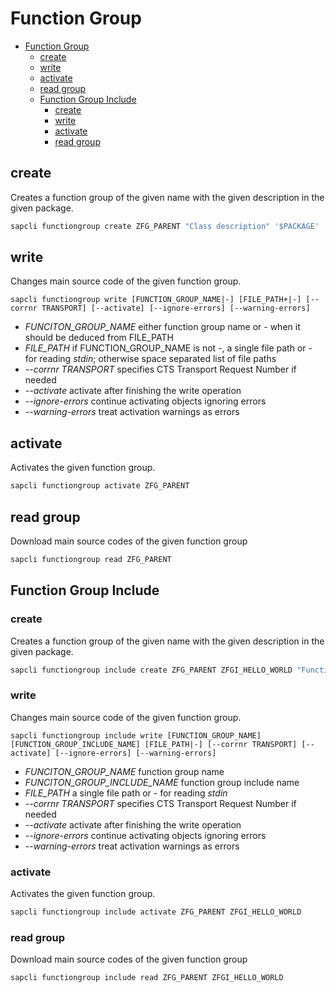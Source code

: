 # Function Group

- [Function Group](#function-group)
	- [create](#create)
	- [write](#write)
	- [activate](#activate)
	- [read group](#read-group)
	- [Function Group Include](#function-group-include)
		- [create](#create-1)
		- [write](#write-1)
		- [activate](#activate-1)
		- [read group](#read-group-1)

## create

Creates a function group of the given name with the given description in the
given package.

```bash
sapcli functiongroup create ZFG_PARENT "Class description" '$PACKAGE'
```

## write

Changes main source code of the given function group.

```
sapcli functiongroup write [FUNCTION_GROUP_NAME|-] [FILE_PATH+|-] [--corrnr TRANSPORT] [--activate] [--ignore-errors] [--warning-errors]
```

* _FUNCITON\_GROUP\_NAME_ either function group name or - when it should be deduced from FILE\_PATH
* _FILE\_PATH_ if FUNCTION\_GROUP\_NAME is not -, a single file path or - for reading _stdin_; otherwise space separated list of file paths
* _--corrnr TRANSPORT_ specifies CTS Transport Request Number if needed
* _--activate_ activate after finishing the write operation
* _--ignore-errors_ continue activating objects ignoring errors
* _--warning-errors_ treat activation warnings as errors

## activate

Activates the given function group.

```bash
sapcli functiongroup activate ZFG_PARENT
```

## read group

Download main source codes of the given function group

```bash
sapcli functiongroup read ZFG_PARENT
```

## Function Group Include

### create

Creates a function group of the given name with the given description in the
given package.

```bash
sapcli functiongroup include create ZFG_PARENT ZFGI_HELLO_WORLD "Function Group Include description"
```

### write

Changes main source code of the given function group.

```
sapcli functiongroup include write [FUNCTION_GROUP_NAME] [FUNCTION_GROUP_INCLUDE_NAME] [FILE_PATH|-] [--corrnr TRANSPORT] [--activate] [--ignore-errors] [--warning-errors]
```

* _FUNCITON\_GROUP\_NAME_ function group name
* _FUNCITON\_GROUP\_INCLUDE\_NAME_ function group include name
* _FILE\_PATH_ a single file path or - for reading _stdin_
* _--corrnr TRANSPORT_ specifies CTS Transport Request Number if needed
* _--activate_ activate after finishing the write operation
* _--ignore-errors_ continue activating objects ignoring errors
* _--warning-errors_ treat activation warnings as errors

### activate

Activates the given function group.

```bash
sapcli functiongroup include activate ZFG_PARENT ZFGI_HELLO_WORLD
```

### read group

Download main source codes of the given function group

```bash
sapcli functiongroup include read ZFG_PARENT ZFGI_HELLO_WORLD
```
